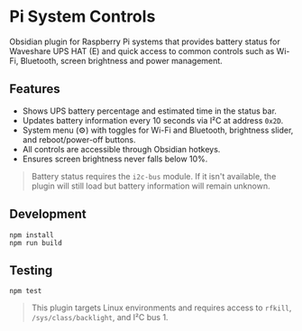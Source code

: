 # Pi System Controls

Obsidian plugin for Raspberry Pi systems that provides battery status for Waveshare UPS HAT (E) and quick access to common controls such as Wi-Fi, Bluetooth, screen brightness and power management.

## Features

- Shows UPS battery percentage and estimated time in the status bar.
- Updates battery information every 10 seconds via I²C at address `0x2D`.
- System menu (⚙️) with toggles for Wi-Fi and Bluetooth, brightness slider, and reboot/power-off buttons.
- All controls are accessible through Obsidian hotkeys.
- Ensures screen brightness never falls below 10%.

> Battery status requires the `i2c-bus` module. If it isn't available, the plugin will still load but battery information will remain unknown.

## Development

```
npm install
npm run build
```

## Testing

```
npm test
```

> This plugin targets Linux environments and requires access to `rfkill`, `/sys/class/backlight`, and I²C bus 1.
